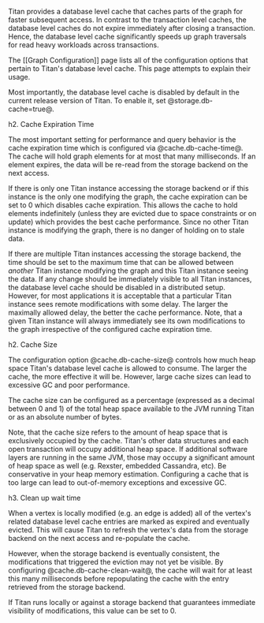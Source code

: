 Titan provides a database level cache that caches parts of the graph for faster subsequent access. In contrast to the transaction level caches, the database level caches do not expire immediately after closing a transaction. Hence, the database level cache significantly speeds up graph traversals for read heavy workloads across transactions.

The [[Graph Configuration]] page lists all of the configuration options that pertain to Titan's database level cache. This page attempts to explain their usage.

Most importantly, the database level cache is disabled by default in the current release version of Titan. To enable it, set @storage.db-cache=true@. 

h2. Cache Expiration Time

The most important setting for performance and query behavior is the cache expiration time which is configured via @cache.db-cache-time@. The cache will hold graph elements for at most that many milliseconds. If an element expires, the data will be re-read from the storage backend on the next access.

If there is only one Titan instance accessing the storage backend or if this instance is the only one modifying the graph, the cache expiration can be set to 0 which disables cache expiration. This allows the cache to hold elements indefinitely (unless they are evicted due to space constraints or on update) which provides the best cache performance. Since no other Titan instance is modifying the graph, there is no danger of holding on to stale data.

If there are multiple Titan instances accessing the storage backend, the time should be set to the maximum time that can be allowed between *another* Titan instance modifying the graph and this Titan instance seeing the data.
If any change should be immediately visible to all Titan instances, the database level cache should be disabled in a distributed setup. However, for most applications it is acceptable that a particular Titan instance sees remote modifications with some delay. The larger the maximally allowed delay, the better the cache performance.
Note, that a given Titan instance will always immediately see its own modifications to the graph irrespective of the configured cache expiration time.

h2. Cache Size

The configuration option @cache.db-cache-size@ controls how much heap space Titan's database level cache is allowed to consume. The larger the cache, the more effective it will be. However, large cache sizes can lead to excessive GC and poor performance.

The cache size can be configured as a percentage (expressed as a decimal between 0 and 1) of the total heap space available to the JVM running Titan or as an absolute number of bytes.

Note, that the cache size refers to the amount of heap space that is exclusively occupied by the cache. Titan's other data structures and each open transaction will occupy additional heap space. If additional software layers are running in the same JVM, those may occupy a significant amount of heap space as well (e.g. Rexster, embedded Cassandra, etc). Be conservative in your heap memory estimation. Configuring a cache that is too large can lead to out-of-memory exceptions and excessive GC.

h3. Clean up wait time

When a vertex is locally modified (e.g. an edge is added) all of the vertex's related database level cache entries are marked as expired and eventually evicted. This will cause Titan to refresh the vertex's data from the storage backend on the next access and re-populate the cache.

However, when the storage backend is eventually consistent, the modifications that triggered the eviction may not yet be visible. By configuring @cache.db-cache-clean-wait@, the cache will wait for at least this many milliseconds before repopulating the cache with the entry retrieved from the storage backend.

If Titan runs locally or against a storage backend that guarantees immediate visibility of modifications, this value can be set to 0.